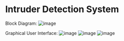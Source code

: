 # Intruder Detection System
 
 Block Diagram:
 ![image](https://user-images.githubusercontent.com/95705856/173218471-e8b757b5-8b6b-4357-9c59-e58a75841750.png)
 
 Graphical User Interface:
 ![image](https://user-images.githubusercontent.com/95705856/173218575-f1442b09-58a6-4961-ba85-65310992bc68.png)
 ![image](https://user-images.githubusercontent.com/95705856/173218618-d853efdd-8dec-4bc0-adf9-947ce820eda3.png)
 ![image](https://user-images.githubusercontent.com/95705856/173218661-f3fe93c8-f172-44ec-9378-8aab670c0e19.png)
